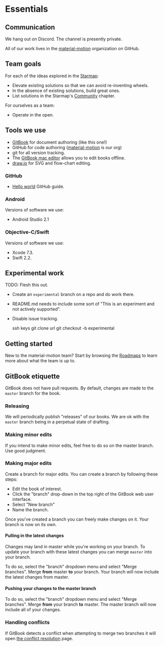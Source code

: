 
# Essentials

## Communication

We hang out on Discord. The channel is presently private.

All of our work lives in the [material-motion](https://github.com/material-motion) organization on GitHub.

## Team goals

For each of the ideas explored in the [Starmap](https://material-motion.gitbooks.io/material-motion-starmap/content/):

- Elevate existing solutions so that we can avoid re-inventing wheels.
- In the absence of existing solutions, build great ones.
- List solutions in the Starmap's [Community](https://material-motion.gitbooks.io/material-motion-starmap/content/community/) chapter.

For ourselves as a team:

- Operate in the open.

## Tools we use

- [GitBook](https://www.gitbook.com/) for document authoring (like this one!)
- GitHub for code authoring ([material-motion](https://github.com/material-motion) is our org)
- git for all version tracking.
- The [GitBook mac editor](https://www.gitbook.com/editor/osx) allows you to edit books offline.
- [draw.io](https://www.draw.io) for SVG and flow-chart editing.

### GitHub

- [Hello world](https://guides.github.com/activities/hello-world/) GitHub guide.

### Android

Versions of software we use:

- Android Studio 2.1

### Objective-C/Swift

Versions of software we use:

- Xcode 7.3.
- Swift 2.2.

## Experimental work

TODO: Flesh this out.

- Create an `experimental` branch on a repo and do work there.
- README.md needs to include some sort of "This is an experiment and not actively supported".
- Disable issue tracking.

    ssh keys
    git clone url
    git checkout -b experimental

## Getting started

New to the material-motion team? Start by browsing the [Roadmaps](roadmaps/) to learn more about what the team is up to.

## GitBook etiquette

GitBook does not have pull requests. By default, changes are made to the `master` branch for the book.

### Releasing

We will periodically publish "releases" of our books. We are ok with the `master` branch being in a perpetual state of drafting.

### Making minor edits

If you intend to make minor edits, feel free to do so on the master branch. Use good judgment.

### Making major edits

Create a branch for major edits. You can create a branch by following these steps:

- Edit the book of interest.
- Click the "branch" drop-down in the top right of the GitBook web user interface.
- Select "New branch"
- Name the branch.

Once you've created a branch you can freely make changes on it. Your branch is now on its own.

#### Pulling in the latest changes

Changes may land in master while you're working on your branch. To update your branch with these latest changes you can merge `master` into your branch.

To do so, select the "branch" dropdown menu and select "Merge branches". Merge **from** master **to** your branch. Your branch will now include the latest changes from master.

#### Pushing your changes to the master branch

To do so, select the "branch" dropdown menu and select "Merge branches". Merge **from** your branch **to** master. The master branch will now include all of your changes.

### Handling conflicts

If GitBook detects a conflict when attempting to merge two branches it will open [the conflict resolution](https://www.gitbook.com/blog/features/merge-conflicts) page.